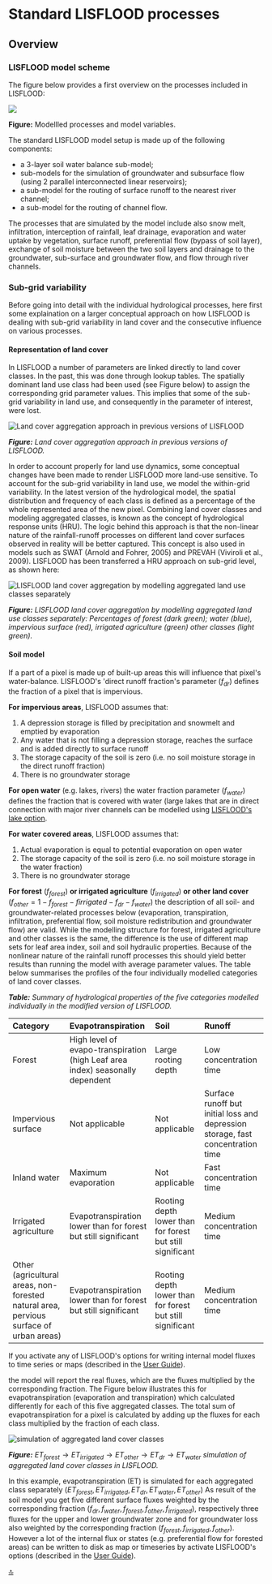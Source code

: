 # Standard LISFLOOD processes

## Overview

### LISFLOOD model scheme

The figure below provides a first overview on the processes included in LISFLOOD:


![](../media/LISFLOOD_schematic_Confluence_small.png)

**Figure:** Modellled processes and model variables.


The standard LISFLOOD model setup is made up of the following components:

- a 3-layer soil water balance sub-model;
- sub-models for the simulation of groundwater and subsurface flow (using 2 parallel interconnected linear reservoirs);
- a sub-model for the routing of surface runoff to the nearest river channel;
- a sub-model for the routing of channel flow.

The processes that are simulated by the model include also snow melt, infiltration, interception of rainfall, leaf drainage, evaporation and water uptake by vegetation, surface runoff, preferential flow (bypass of soil layer), exchange of soil moisture between the two soil layers and drainage to the groundwater, sub-surface and groundwater flow, and flow through river channels.

### Sub-grid variability

Before going into detail with the individual hydrological processes, here first some explaination on a larger conceptual approach on how LISFLOOD is dealing with sub-grid variability in land cover and the consecutive influence on various processes.

#### Representation of land cover

In LISFLOOD a number of parameters are linked directly to land cover classes. In the past, this was done through lookup tables. The spatially dominant land use class had been used (see Figure below) to assign the corresponding grid parameter values. This implies that some of the sub-grid variability in land use, and consequently in the parameter of interest, were lost.

![Land cover aggregation approach in previous versions of LISFLOOD](../media/image13.jpg)

**_Figure:_** *Land cover aggregation approach in previous versions of LISFLOOD.*

In order to account properly for land use dynamics, some conceptual changes have been made to render LISFLOOD more land-use sensitive. To account for the sub-grid variability in land use, we model the within-grid variability. In the latest version of the hydrological model, the spatial distribution and frequency of each class is defined as a percentage of the whole represented area of the new pixel. Combining land cover classes and modeling aggregated classes, is known as the concept of hydrological response units (HRU). The logic behind this approach is that the non-linear nature of the rainfall-runoff processes on different land cover surfaces observed in reality will be better captured. This concept is also used in models such as SWAT (Arnold and Fohrer, 2005) and PREVAH (Viviroli et al., 2009). LISFLOOD has been transferred a HRU approach on sub-grid level, as shown here:

![LISFLOOD land cover aggregation by modelling aggregated land use classes separately](../media/image63.png)

**_Figure:_** *LISFLOOD land cover aggregation by modelling aggregated land use classes separately: Percentages of forest (dark green); water (blue), impervious surface (red), irrigated agriculture (green) other classes (light green).*

#### Soil model

If a part of a pixel is made up of built-up areas this will influence that pixel's water-balance. LISFLOOD's 'direct runoff fraction's parameter ($f_{dr}$) defines the fraction of a pixel that is impervious.

**For impervious areas**, LISFLOOD assumes that:
1. A depression storage is filled by precipitation and snowmelt and emptied by evaporation
2. Any water that is not filling a depression storage, reaches the surface and is added directly to surface runoff
3. The storage capacity of the soil is zero (i.e. no soil moisture storage in the direct runoff fraction)
4. There is no groundwater storage

**For open water** (e.g. lakes, rivers) the water fraction parameter ($f_{water}$) defines the fraction that is covered with water (large lakes that are in direct connection with major river channels can be modelled using [LISFLOOD's lake option](https://ec-jrc.github.io/lisflood-model/3_optLISFLOOD_lakes/). 

**For water covered areas**, LISFLOOD assumes that:
1. Actual evaporation is equal to potential evaporation on open water
3. The storage capacity of the soil is zero (i.e. no soil moisture storage in the water fraction)
4. There is no groundwater storage

**For forest** $(f_{forest})$ **or irrigated agriculture** $(f_{irrigated})$ **or other land cover** $(f_{other}=1-f_{forest}-f{irrigated}-f_{dr}-f_{water})$ the description of all soil- and groundwater-related processes below (evaporation, transpiration, infiltration, preferential flow, soil moisture redistribution and groundwater flow) are valid. While the modelling structure for forest, irrigated agriculture and other classes is the same, the difference is the use of different map sets for leaf area index, soil and soil hydraulic properties. Because of the nonlinear nature of the rainfall runoff processes this should yield better results than running the model with average parameter values. The table below summarises the profiles of the four individually modelled categories of land cover classes.

***Table:*** *Summary of hydrological properties of the five categories modelled individually in the modified version of LISFLOOD.*

| Category                                                     | Evapotranspiration                                           | Soil                                                      | Runoff                                                       |
| :----------------------------------------------------------- | :----------------------------------------------------------- | :-------------------------------------------------------- | :----------------------------------------------------------- |
| Forest                                                       | High level of evapo-transpiration (high Leaf area index) seasonally dependent | Large rooting depth                                       | Low concentration time                                       |
| Impervious surface                                           | Not applicable                                               | Not applicable                                            | Surface runoff but initial loss and depression storage, fast concentration time |
| Inland water                                                 | Maximum evaporation                                          | Not applicable                                            | Fast concentration time                                      |
| Irrigated agriculture                                        | Evapotranspiration lower than for forest but still significant | Rooting depth lower than for forest but still significant | Medium concentration time                                    |
| Other (agricultural areas, non-forested natural area, pervious surface of urban areas) | Evapotranspiration lower than for forest but still significant | Rooting depth lower than for forest but still significant | Medium concentration time                                    |

If you activate any of LISFLOOD's options for writing internal model fluxes to time series or maps (described in the [User Guide](https://ec-jrc.github.io/lisflood-code/4_annex_settings_and_options/)).
 
the model will report the real fluxes, which are the fluxes multiplied by the corresponding fraction. 
The Figure below illustrates this for evapotranspiration (evaporation and transpiration) which calculated differently for each of this five aggregated classes. 
The total sum of evapotranspiration for a pixel is calculated by adding up the fluxes for each class multiplied by the fraction of each class.

![simulation of aggregated land cover classes](../media/image24-resize.png)

***Figure:***  $ET_{forest} \to ET_{irrigated}\to ET_{other} \to ET_{dr} \to ET_{water}$ *simulation of aggregated land cover classes in LISFLOOD.*

In this example, evapotranspiration (ET) is simulated for each aggregated class separately  $(ET_{forest}, ET_{irrigated},ET_{dr}, ET_{water}, ET_{other})$ 
As result of the soil model you get five different surface fluxes weighted by the corresponding fraction $(f_{dr},f_{water},f_{forest},f_{other},f_{irrigated})$, 
respectively three fluxes for the upper and lower groundwater zone and for groundwater loss also weighted by the corresponding fraction $(f_{forest},f_{irrigated},f_{other})$. 
However a lot of the internal flux or states (e.g. preferential flow for forested areas) can be written 
to disk as map or timeseries by activate LISFLOOD's options (described in the [User Guide](https://ec-jrc.github.io/lisflood-code/4_annex_settings_and_options/)).

[🔝](#top)
